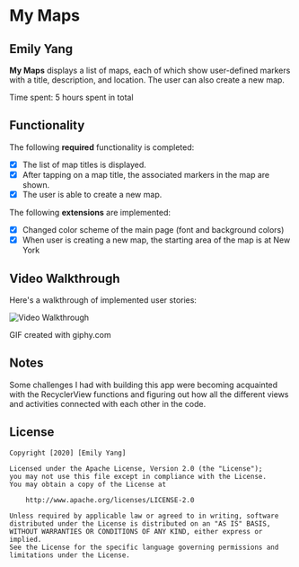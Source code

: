 # My Maps 

## Emily Yang

**My Maps** displays a list of maps, each of which show user-defined markers with a title, description, and location. The user can also create a new map. 

Time spent: 5 hours spent in total

## Functionality 

The following **required** functionality is completed:

* [X] The list of map titles is displayed.
* [X] After tapping on a map title, the associated markers in the map are shown.
* [X] The user is able to create a new map.

The following **extensions** are implemented:

* [X] Changed color scheme of the main page (font and background colors)
* [X] When user is creating a new map, the starting area of the map is at New York

## Video Walkthrough

Here's a walkthrough of implemented user stories:

<img src='https://media.giphy.com/media/mxp9GI3riMKA0ZC86G/giphy.gif' title='Video Walkthrough' width='' alt='Video Walkthrough' />

GIF created with giphy.com

## Notes

Some challenges I had with building this app were becoming acquainted with the RecyclerView functions and figuring out how all the different views and activities connected with each other in the code.

## License

    Copyright [2020] [Emily Yang]

    Licensed under the Apache License, Version 2.0 (the "License");
    you may not use this file except in compliance with the License.
    You may obtain a copy of the License at

        http://www.apache.org/licenses/LICENSE-2.0

    Unless required by applicable law or agreed to in writing, software
    distributed under the License is distributed on an "AS IS" BASIS,
    WITHOUT WARRANTIES OR CONDITIONS OF ANY KIND, either express or implied.
    See the License for the specific language governing permissions and
    limitations under the License.
